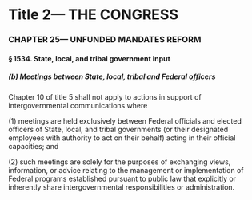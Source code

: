 
# Title 2— THE CONGRESS
### CHAPTER 25— UNFUNDED MANDATES REFORM
#### § 1534. State, local, and tribal government input
##### (b) Meetings between State, local, tribal and Federal officers

Chapter 10 of title 5 shall not apply to actions in support of intergovernmental communications where

(1) meetings are held exclusively between Federal officials and elected officers of State, local, and tribal governments (or their designated employees with authority to act on their behalf) acting in their official capacities; and

(2) such meetings are solely for the purposes of exchanging views, information, or advice relating to the management or implementation of Federal programs established pursuant to public law that explicitly or inherently share intergovernmental responsibilities or administration.
